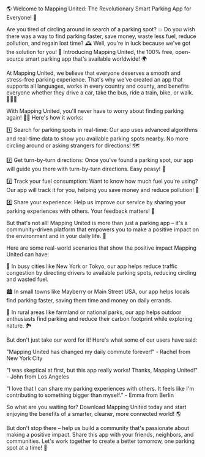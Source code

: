 🌎 Welcome to Mapping United: The Revolutionary Smart Parking App for Everyone! 🚗

Are you tired of circling around in search of a parking spot? 💥 Do you wish there was a way to find parking faster, save money, waste less fuel, reduce pollution, and regain lost time? 🕰️ Well, you're in luck because we've got the solution for you! 🎉 Introducing Mapping United, the 100% free, open-source smart parking app that's available worldwide! 🌍

At Mapping United, we believe that everyone deserves a smooth and stress-free parking experience. That's why we've created an app that supports all languages, works in every country and county, and benefits everyone whether they drive a car, take the bus, ride a train, bike, or walk. 🚴‍♂️🚌

With Mapping United, you'll never have to worry about finding parking again! 🙅‍♂️ Here's how it works:

1️⃣ Search for parking spots in real-time: Our app uses advanced algorithms and real-time data to show you available parking spots nearby. No more circling around or asking strangers for directions! 🗺️

2️⃣ Get turn-by-turn directions: Once you've found a parking spot, our app will guide you there with turn-by-turn directions. Easy peasy! 📍

3️⃣ Track your fuel consumption: Want to know how much fuel you're using? Our app will track it for you, helping you save money and reduce pollution! 💚

4️⃣ Share your experience: Help us improve our service by sharing your parking experiences with others. Your feedback matters! 📣

But that's not all! Mapping United is more than just a parking app – it's a community-driven platform that empowers you to make a positive impact on the environment and in your daily life. 💪

Here are some real-world scenarios that show the positive impact Mapping United can have:

🌆 In busy cities like New York or Tokyo, our app helps reduce traffic congestion by directing drivers to available parking spots, reducing circling and wasted fuel.

🏙️ In small towns like Mayberry or Main Street USA, our app helps locals find parking faster, saving them time and money on daily errands.

🌳 In rural areas like farmland or national parks, our app helps outdoor enthusiasts find parking and reduce their carbon footprint while exploring nature. 🏞️

But don't just take our word for it! Here's what some of our users have said:

"Mapping United has changed my daily commute forever!" - Rachel from New York City

"I was skeptical at first, but this app really works! Thanks, Mapping United!" - John from Los Angeles

"I love that I can share my parking experiences with others. It feels like I'm contributing to something bigger than myself." - Emma from Berlin

So what are you waiting for? Download Mapping United today and start enjoying the benefits of a smarter, cleaner, more connected world! 🌎

But don't stop there – help us build a community that's passionate about making a positive impact. Share this app with your friends, neighbors, and communities. Let's work together to create a better tomorrow, one parking spot at a time! 🚀